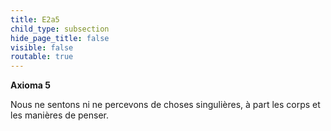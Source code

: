 ```yaml
---
title: E2a5
child_type: subsection
hide_page_title: false
visible: false
routable: true
---
```


**Axioma 5**

Nous ne sentons ni ne percevons de choses singulières, à part les corps et les manières de penser.

